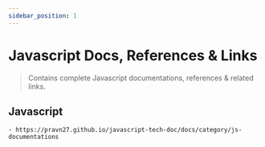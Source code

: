 ```yaml
---
sidebar_position: 1
---
```


# Javascript Docs, References & Links

> Contains complete Javascript documentations, references & related links.

## Javascript

    - https://pravn27.github.io/javascript-tech-doc/docs/category/js-documentations
